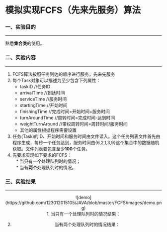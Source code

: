 # 模拟实现FCFS（先来先服务）算法
### 一、实验目的
----------------
  熟悉**集合类**的使用。
### 二、实验内容
-----------------
1. FCFS算法按照任务到达的顺序进行服务，先来先服务<br>
2. 每个Task对象可以描述为至少包含下列属性：<br>
    * taskID //任务ID<br>
    * arrivalTime //到达时间<br>
    * serviceTime //服务时间<br>
    * startingTime //开始时间<br>
    * finishingTime //完成时间=开始时间+服务时间<br>
    * turnAroundTime //周转时间=完成时间-达到时间<br>
    * weightTurnAround //带权周转时间=周转时间/服务时间<br>
    * 其他的属性根据程序需要设置<br>
3. 任务(Task)的ID、开始时间和服务时间由文件读入。这个任务列表文件首先由程序生成，每秒一个任务达到，服务时间由{6,2,1,3,9}这个集合中的数据随机获取。文件列表要包含至少**100**个任务。<br>
4. 先要求实现如下要求的FCFS：<br>
    * 当只有**一个**处理队列时的情况；<br>
    * 当有**两个**处理队列时的情况。<br>
### 三、实验结果
-----------------
<center>
![demo](https://github.com/123012015105/JAVA/blob/master/FCFS/images/demo.png)
<center>
1. 当只有一个处理队列时的情况结果：<br>

2. 当有两个处理队列时的情况结果：<br>
